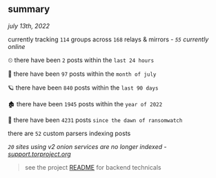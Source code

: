 
## summary
_july 13th, 2022_

currently tracking `114` groups across `168` relays & mirrors - _`55` currently online_

⏲ there have been `2` posts within the `last 24 hours`

🦈 there have been `97` posts within the `month of july`

🪐 there have been `840` posts within the `last 90 days`

🏚 there have been `1945` posts within the `year of 2022`

🦕 there have been `4231` posts `since the dawn of ransomwatch`

there are `52` custom parsers indexing posts

_`20` sites using v2 onion services are no longer indexed - [support.torproject.org](https://support.torproject.org/onionservices/v2-deprecation/)_

> see the project [README](https://github.com/joshhighet/ransomwatch#ransomwatch--) for backend technicals
